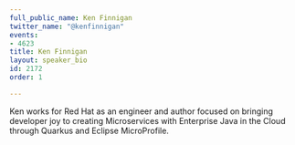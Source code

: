 ```yaml
---
full_public_name: Ken Finnigan
twitter_name: "@kenfinnigan"
events:
- 4623
title: Ken Finnigan
layout: speaker_bio
id: 2172
order: 1

---
```

Ken works for Red Hat as an engineer and author focused on bringing developer joy to creating Microservices with Enterprise Java in the Cloud through Quarkus and Eclipse MicroProfile. 
